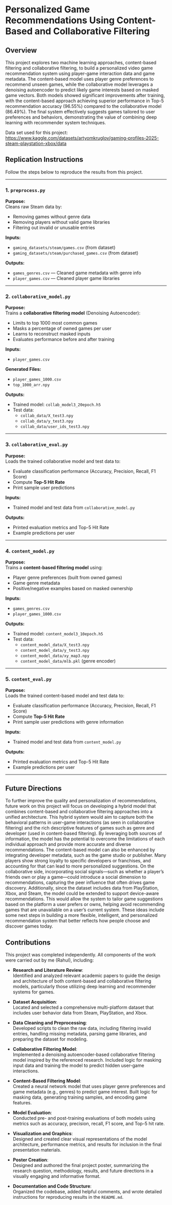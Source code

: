 # Personalized Game Recommendations Using Content-Based and Collaborative Filtering

## Overview
This project explores two machine learning approaches, content-based filtering and collaborative filtering, to build a personalized video game recommendation system using player-game interaction data and game metadata. The content-based model uses player genre preferences to recommend unseen games, while the collaborative model leverages a denoising autoencoder to predict likely game interests based on masked game vectors. Both models showed significant improvements after training, with the content-based approach achieving superior performance in Top-5 recommendation accuracy (96.55%) compared to the collaborative model (86.49%). The final system effectively suggests games tailored to user preferences and behaviors, demonstrating the value of combining deep learning with recommender system techniques.

Data set used for this project: https://www.kaggle.com/datasets/artyomkruglov/gaming-profiles-2025-steam-playstation-xbox/data

## Replication Instructions

Follow the steps below to reproduce the results from this project.

---

### 1. `preprocess.py` 
**Purpose:**  
Cleans raw Steam data by:
- Removing games without genre data  
- Removing players without valid game libraries  
- Filtering out invalid or unusable entries  

**Inputs:**  
- `gaming_datasets/steam/games.csv`  (from dataset)
- `gaming_datasets/steam/purchased_games.csv`  (from dataset)

**Outputs:**  
- `games_genres.csv` — Cleaned game metadata with genre info  
- `player_games.csv` — Cleaned player game libraries  

---

### 2. `collaborative_model.py` 
**Purpose:**  
Trains a **collaborative filtering model** (Denoising Autoencoder):
- Limits to top 1000 most common games  
- Masks a percentage of owned games per user  
- Learns to reconstruct masked inputs  
- Evaluates performance before and after training  

**Inputs:**  
- `player_games.csv`  

**Generated Files:**  
- `player_games_1000.csv`  
- `top_1000_arr.npy`  

**Outputs:**  
- Trained model: `collab_model3_20epoch.h5`  
- Test data:  
  - `collab_data/X_test3.npy`  
  - `collab_data/y_test3.npy`  
  - `collab_data/user_ids_test3.npy`  

---

### 3. `collaborative_eval.py`  
**Purpose:**  
Loads the trained collaborative model and test data to:
- Evaluate classification performance (Accuracy, Precision, Recall, F1 Score)  
- Compute **Top-5 Hit Rate**  
- Print sample user predictions  

**Inputs:**  
- Trained model and test data from `collaborative_model.py`  

**Outputs:**  
- Printed evaluation metrics and Top-5 Hit Rate  
- Example predictions per user  

---

### 4. `content_model.py` 
**Purpose:**  
Trains a **content-based filtering model** using:
- Player genre preferences (built from owned games)  
- Game genre metadata  
- Positive/negative examples based on masked ownership  

**Inputs:**  
- `games_genres.csv`  
- `player_games_1000.csv`  

**Outputs:**  
- Trained model: `content_model3_10epoch.h5`  
- Test data:  
  - `content_model_data/X_test3.npy`  
  - `content_model_data/y_test3.npy`  
  - `content_model_data/xy_map3.npy`  
  - `content_model_data/mlb.pkl` (genre encoder)  

---

### 5. `content_eval.py` 
**Purpose:**  
Loads the trained content-based model and test data to:
- Evaluate classification performance (Accuracy, Precision, Recall, F1 Score)  
- Compute **Top-5 Hit Rate**  
- Print sample user predictions with genre information  

**Inputs:**  
- Trained model and test data from `content_model.py`  

**Outputs:**  
- Printed evaluation metrics and Top-5 Hit Rate  
- Example predictions per user  

---

## Future Directions
To further improve the quality and personalization of recommendations, future work on this project will focus on developing a hybrid model that combines content-based and collaborative filtering approaches into a unified architecture. This hybrid system would aim to capture both the behavioral patterns in user-game interactions (as seen in collaborative filtering) and the rich descriptive features of games such as genre and developer (used in content-based filtering). By leveraging both sources of information, the model has the potential to overcome the limitations of each individual approach and provide more accurate and diverse recommendations. The content-based model can also be enhanced by integrating developer metadata, such as the game studio or publisher. Many players show strong loyalty to specific developers or franchises, and accounting for that can lead to more personalized suggestions. On the collaborative side, incorporating social signals—such as whether a player’s friends own or play a game—could introduce a social dimension to recommendations, capturing the peer influence that often drives game discovery. Additionally, since the dataset includes data from PlayStation, Xbox, and Steam, the model could be extended to support device-aware recommendations. This would allow the system to tailor game suggestions based on the platform a user prefers or owns, helping avoid recommending games that are unavailable on a user’s current system. These ideas include some next steps in building a more flexible, intelligent, and personalized recommendation system that better reflects how people choose and discover games today.

## Contributions

This project was completed independently. All components of the work were carried out by me (Rahul), including:

- **Research and Literature Review**:  
  Identified and analyzed relevant academic papers to guide the design and architecture of both content-based and collaborative filtering models, particularly those utilizing deep learning and recommender systems for games.

- **Dataset Acquisition**:  
  Located and selected a comprehensive multi-platform dataset that includes user behavior data from Steam, PlayStation, and Xbox.

- **Data Cleaning and Preprocessing**:  
  Developed scripts to clean the raw data, including filtering invalid entries, handling missing metadata, parsing game libraries, and preparing the dataset for modeling.

- **Collaborative Filtering Model**:  
  Implemented a denoising autoencoder-based collaborative filtering model inspired by the referenced research. Included logic for masking input data and training the model to predict hidden user-game interactions.

- **Content-Based Filtering Model**:  
  Created a neural network model that uses player genre preferences and game metadata (e.g., genres) to predict game interest. Built logic for masking data, generating training samples, and encoding game features.

- **Model Evaluation**:  
  Conducted pre- and post-training evaluations of both models using metrics such as accuracy, precision, recall, F1 score, and Top-5 hit rate.

- **Visualization and Graphics**:  
  Designed and created clear visual representations of the model architecture, performance metrics, and results for inclusion in the final presentation materials.

- **Poster Creation**:  
  Designed and authored the final project poster, summarizing the research question, methodology, results, and future directions in a visually engaging and informative format.

- **Documentation and Code Structure**:  
  Organized the codebase, added helpful comments, and wrote detailed instructions for reproducing results in the `README.md`.
